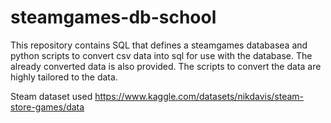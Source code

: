 # steamgames-db-school

This repository contains SQL that defines a steamgames databasea and python scripts to convert csv data into sql for use with the
database. The already converted data is also provided. The scripts to convert the data are highly tailored to the data.

Steam dataset used https://www.kaggle.com/datasets/nikdavis/steam-store-games/data
